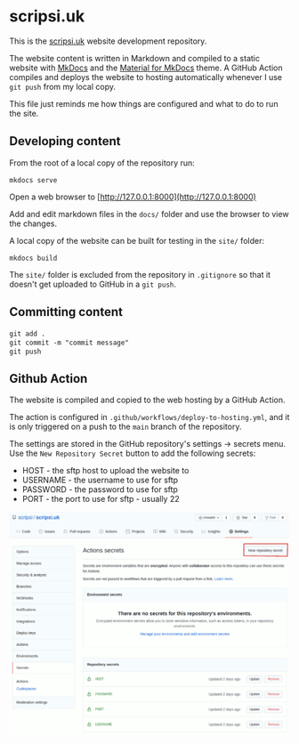 # scripsi.uk

This is the [scripsi.uk](http://scripsi.uk) website development repository.

The website content is written in Markdown and compiled to a static website with [MkDocs](https://www.mkdocs.org/) and the [Material for MkDocs](https://squidfunk.github.io/mkdocs-material/) theme. A GitHub Action compiles and deploys the website to hosting automatically whenever I use `git push` from my local copy.

This file just reminds me how things are configured and what to do to run the site.

## Developing content

From the root of a local copy of the repository run:

``` shell
mkdocs serve
```

Open a web browser to [http://127.0.0.1:8000](http://127.0.0.1:8000)

Add and edit markdown files in the `docs/` folder and use the browser to view the changes.

A local copy of the website can be built for testing in the `site/` folder:

``` shell
mkdocs build
```

 The `site/` folder is excluded from the repository in `.gitignore` so that it doesn't get uploaded to GitHub in a `git push`.

## Committing content

``` shell
git add .
git commit -m "commit message"
git push
```

## Github Action

The website is compiled and copied to the web hosting by a GitHub Action.

The action is configured in `.github/workflows/deploy-to-hosting.yml`, and it is only triggered on a push to the `main` branch of the repository.

The settings are stored in the GitHub repository's settings -> secrets menu. Use the `New Repository Secret` button to add the following secrets:

* HOST - the sftp host to upload the website to
* USERNAME - the username to use for sftp
* PASSWORD - the password to use for sftp
* PORT - the port to use for sftp - usually 22

![GitHub secrets page](github-screenshot.png)
